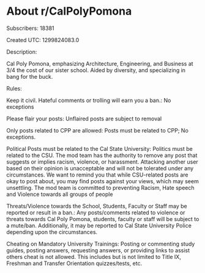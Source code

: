 # About r/CalPolyPomona

Subscribers: 18381

Created UTC: 1299824083.0

Description:

Cal Poly Pomona, emphasizing Architecture, Engineering, and Business at 3/4 the cost of our sister school. Aided by diversity, and specializing in bang for the buck.

Rules:

Keep it civil. Hateful comments or trolling will earn you a ban.: No exceptions

Please flair your posts: Unflaired posts are subject to removal

Only posts related to CPP are allowed: Posts must be related to CPP; No exceptions.

Political Posts must be related to the Cal State University: Politics must be related to the CSU. The mod team has the authority to remove any post that suggests or implies racism, violence, or harassment. Attacking another user based on their opinion is unacceptable and will not be tolerated under any circumstances. We want to remind you that while CSU-related posts are okay to post about, you may find posts against your views, which may seem unsettling. The mod team is committed to preventing Racism, Hate speech and Violence towards all groups of people

Threats/Violence towards the School, Students, Faculty or Staff may be reported or result in a ban.: Any posts/comments related to violence or threats towards Cal Poly Pomona, students, faculty or staff will be subject to a mute/ban. Additionally, it may be reported to Cal State University Police depending upon the circumstances.

Cheating on Mandatory University Trainings: Posting or commenting study guides, posting answers, requesting answers, or providing links to assist others cheat is not allowed. This includes but is not limited to Title IX, Freshman and Transfer Orientation quizzes/tests,  etc.

